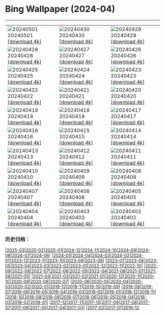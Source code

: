 # Bing Wallpaper (2024-04)
**************

<table><tr><td><img src="https://www.bing.com/th?id=OHR.TeaGarden2024_JA-JP5324737275_1920x1080.jpg" alt="20240501"> 20240501 <a href="https://www.bing.com/th?id=OHR.TeaGarden2024_JA-JP5324737275_UHD.jpg">[download 4k]</a></td><td><img src="https://www.bing.com/th?id=OHR.CheetahRain_JA-JP5165159755_1920x1080.jpg" alt="20240430"> 20240430 <a href="https://www.bing.com/th?id=OHR.CheetahRain_JA-JP5165159755_UHD.jpg">[download 4k]</a></td><td><img src="https://www.bing.com/th?id=OHR.TulouFujian_JA-JP5056058159_1920x1080.jpg" alt="20240429"> 20240429 <a href="https://www.bing.com/th?id=OHR.TulouFujian_JA-JP5056058159_UHD.jpg">[download 4k]</a></td></tr><tr><td><img src="https://www.bing.com/th?id=OHR.GuadalupeTexas_JA-JP4951023881_1920x1080.jpg" alt="20240428"> 20240428 <a href="https://www.bing.com/th?id=OHR.GuadalupeTexas_JA-JP4951023881_UHD.jpg">[download 4k]</a></td><td><img src="https://www.bing.com/th?id=OHR.LeucisticHummingbird_JA-JP4843663786_1920x1080.jpg" alt="20240427"> 20240427 <a href="https://www.bing.com/th?id=OHR.LeucisticHummingbird_JA-JP4843663786_UHD.jpg">[download 4k]</a></td><td><img src="https://www.bing.com/th?id=OHR.KalalochTree_JA-JP4733041534_1920x1080.jpg" alt="20240426"> 20240426 <a href="https://www.bing.com/th?id=OHR.KalalochTree_JA-JP4733041534_UHD.jpg">[download 4k]</a></td></tr><tr><td><img src="https://www.bing.com/th?id=OHR.PenguinDirections_JA-JP4629543570_1920x1080.jpg" alt="20240425"> 20240425 <a href="https://www.bing.com/th?id=OHR.PenguinDirections_JA-JP4629543570_UHD.jpg">[download 4k]</a></td><td><img src="https://www.bing.com/th?id=OHR.TrilliumOntario_JA-JP4524267784_1920x1080.jpg" alt="20240424"> 20240424 <a href="https://www.bing.com/th?id=OHR.TrilliumOntario_JA-JP4524267784_UHD.jpg">[download 4k]</a></td><td><img src="https://www.bing.com/th?id=OHR.TrinityDublin_JA-JP4414218998_1920x1080.jpg" alt="20240423"> 20240423 <a href="https://www.bing.com/th?id=OHR.TrinityDublin_JA-JP4414218998_UHD.jpg">[download 4k]</a></td></tr><tr><td><img src="https://www.bing.com/th?id=OHR.EarthDayTurtle_JA-JP4280227627_1920x1080.jpg" alt="20240422"> 20240422 <a href="https://www.bing.com/th?id=OHR.EarthDayTurtle_JA-JP4280227627_UHD.jpg">[download 4k]</a></td><td><img src="https://www.bing.com/th?id=OHR.CadesCove_JA-JP4163759564_1920x1080.jpg" alt="20240421"> 20240421 <a href="https://www.bing.com/th?id=OHR.CadesCove_JA-JP4163759564_UHD.jpg">[download 4k]</a></td><td><img src="https://www.bing.com/th?id=OHR.YellowstoneGeyser_JA-JP4045047908_1920x1080.jpg" alt="20240420"> 20240420 <a href="https://www.bing.com/th?id=OHR.YellowstoneGeyser_JA-JP4045047908_UHD.jpg">[download 4k]</a></td></tr><tr><td><img src="https://www.bing.com/th?id=OHR.OrkneyStones_JA-JP3906042620_1920x1080.jpg" alt="20240419"> 20240419 <a href="https://www.bing.com/th?id=OHR.OrkneyStones_JA-JP3906042620_UHD.jpg">[download 4k]</a></td><td><img src="https://www.bing.com/th?id=OHR.AvilaSpain_JA-JP6005661298_1920x1080.jpg" alt="20240418"> 20240418 <a href="https://www.bing.com/th?id=OHR.AvilaSpain_JA-JP6005661298_UHD.jpg">[download 4k]</a></td><td><img src="https://www.bing.com/th?id=OHR.SpringCub_JA-JP5808009798_1920x1080.jpg" alt="20240417"> 20240417 <a href="https://www.bing.com/th?id=OHR.SpringCub_JA-JP5808009798_UHD.jpg">[download 4k]</a></td></tr><tr><td><img src="https://www.bing.com/th?id=OHR.UnionSquareNYC_JA-JP5528212006_1920x1080.jpg" alt="20240416"> 20240416 <a href="https://www.bing.com/th?id=OHR.UnionSquareNYC_JA-JP5528212006_UHD.jpg">[download 4k]</a></td><td><img src="https://www.bing.com/th?id=OHR.RedBallBelgium_JA-JP5377417723_1920x1080.jpg" alt="20240415"> 20240415 <a href="https://www.bing.com/th?id=OHR.RedBallBelgium_JA-JP5377417723_UHD.jpg">[download 4k]</a></td><td><img src="https://www.bing.com/th?id=OHR.BowlingBallCali_JA-JP1174732417_1920x1080.jpg" alt="20240414"> 20240414 <a href="https://www.bing.com/th?id=OHR.BowlingBallCali_JA-JP1174732417_UHD.jpg">[download 4k]</a></td></tr><tr><td><img src="https://www.bing.com/th?id=OHR.ShibaZakura2024_JA-JP5037441018_1920x1080.jpg" alt="20240413"> 20240413 <a href="https://www.bing.com/th?id=OHR.ShibaZakura2024_JA-JP5037441018_UHD.jpg">[download 4k]</a></td><td><img src="https://www.bing.com/th?id=OHR.SunsetArchesNP_JA-JP4875080007_1920x1080.jpg" alt="20240412"> 20240412 <a href="https://www.bing.com/th?id=OHR.SunsetArchesNP_JA-JP4875080007_UHD.jpg">[download 4k]</a></td><td><img src="https://www.bing.com/th?id=OHR.DragonWaterfall_JA-JP4588588498_1920x1080.jpg" alt="20240411"> 20240411 <a href="https://www.bing.com/th?id=OHR.DragonWaterfall_JA-JP4588588498_UHD.jpg">[download 4k]</a></td></tr><tr><td><img src="https://www.bing.com/th?id=OHR.OwlSiblings_JA-JP4322199651_1920x1080.jpg" alt="20240410"> 20240410 <a href="https://www.bing.com/th?id=OHR.OwlSiblings_JA-JP4322199651_UHD.jpg">[download 4k]</a></td><td><img src="https://www.bing.com/th?id=OHR.SkagitValleyTulips_JA-JP4166297873_1920x1080.jpg" alt="20240409"> 20240409 <a href="https://www.bing.com/th?id=OHR.SkagitValleyTulips_JA-JP4166297873_UHD.jpg">[download 4k]</a></td><td><img src="https://www.bing.com/th?id=OHR.SpringApple_JA-JP3983835058_1920x1080.jpg" alt="20240408"> 20240408 <a href="https://www.bing.com/th?id=OHR.SpringApple_JA-JP3983835058_UHD.jpg">[download 4k]</a></td></tr><tr><td><img src="https://www.bing.com/th?id=OHR.BeaverDenali_JA-JP3797917391_1920x1080.jpg" alt="20240407"> 20240407 <a href="https://www.bing.com/th?id=OHR.BeaverDenali_JA-JP3797917391_UHD.jpg">[download 4k]</a></td><td><img src="https://www.bing.com/th?id=OHR.JapanHimeji_JA-JP3641774172_1920x1080.jpg" alt="20240406"> 20240406 <a href="https://www.bing.com/th?id=OHR.JapanHimeji_JA-JP3641774172_UHD.jpg">[download 4k]</a></td><td><img src="https://www.bing.com/th?id=OHR.BahamasSpace_JA-JP3451367539_1920x1080.jpg" alt="20240405"> 20240405 <a href="https://www.bing.com/th?id=OHR.BahamasSpace_JA-JP3451367539_UHD.jpg">[download 4k]</a></td></tr><tr><td><img src="https://www.bing.com/th?id=OHR.YoshinoyamaSpring_JA-JP6657067611_1920x1080.jpg" alt="20240404"> 20240404 <a href="https://www.bing.com/th?id=OHR.YoshinoyamaSpring_JA-JP6657067611_UHD.jpg">[download 4k]</a></td><td><img src="https://www.bing.com/th?id=OHR.KyrgyzstanRainbow_JA-JP6458656191_1920x1080.jpg" alt="20240403"> 20240403 <a href="https://www.bing.com/th?id=OHR.KyrgyzstanRainbow_JA-JP6458656191_UHD.jpg">[download 4k]</a></td><td><img src="https://www.bing.com/th?id=OHR.JutlandSpring_JA-JP6178777806_1920x1080.jpg" alt="20240402"> 20240402 <a href="https://www.bing.com/th?id=OHR.JutlandSpring_JA-JP6178777806_UHD.jpg">[download 4k]</a></td></tr></table>

### 历史归档：

|[2025-03](/../2025-03/2025-03.md)|[2025-02](/../2025-02/2025-02.md)|[2025-01](/../2025-01/2025-01.md)|[2024-12](/../2024-12/2024-12.md)|[2024-11](/../2024-11/2024-11.md)|[2024-10](/../2024-10/2024-10.md)|[2024-09](/../2024-09/2024-09.md)|[2024-08](/../2024-08/2024-08.md)|[2024-07](/../2024-07/2024-07.md)|[2024-06](/../2024-06/2024-06.md)|
|[2024-05](/../2024-05/2024-05.md)|[2024-04](/2024-04.md)|[2024-03](/../2024-03/2024-03.md)|[2024-02](/../2024-02/2024-02.md)|[2024-01](/../2024-01/2024-01.md)|[2023-12](/../2023-12/2023-12.md)|[2023-11](/../2023-11/2023-11.md)|[2023-10](/../2023-10/2023-10.md)|[2023-09](/../2023-09/2023-09.md)|[2023-08](/../2023-08/2023-08.md)|
|[2023-07](/../2023-07/2023-07.md)|[2023-06](/../2023-06/2023-06.md)|[2023-05](/../2023-05/2023-05.md)|[2023-04](/../2023-04/2023-04.md)|[2023-03](/../2023-03/2023-03.md)|[2023-02](/../2023-02/2023-02.md)|[2023-01](/../2023-01/2023-01.md)|[2022-12](/../2022-12/2022-12.md)|[2022-11](/../2022-11/2022-11.md)|[2022-10](/../2022-10/2022-10.md)|
|[2022-09](/../2022-09/2022-09.md)|[2022-08](/../2022-08/2022-08.md)|[2022-07](/../2022-07/2022-07.md)|[2022-06](/../2022-06/2022-06.md)|[2022-05](/../2022-05/2022-05.md)|[2022-04](/../2022-04/2022-04.md)|[2021-08](/../2021-08/2021-08.md)|[2021-07](/../2021-07/2021-07.md)|[2021-06](/../2021-06/2021-06.md)|[2021-05](/../2021-05/2021-05.md)|
|[2021-04](/../2021-04/2021-04.md)|[2021-03](/../2021-03/2021-03.md)|[2021-02](/../2021-02/2021-02.md)|[2021-01](/../2021-01/2021-01.md)|[2020-12](/../2020-12/2020-12.md)|[2020-11](/../2020-11/2020-11.md)|[2020-10](/../2020-10/2020-10.md)|[2020-09](/../2020-09/2020-09.md)|[2020-08](/../2020-08/2020-08.md)|[2020-07](/../2020-07/2020-07.md)|
|[2020-06](/../2020-06/2020-06.md)|[2020-05](/../2020-05/2020-05.md)|[2020-04](/../2020-04/2020-04.md)|[2020-03](/../2020-03/2020-03.md)|[2020-02](/../2020-02/2020-02.md)|[2020-01](/../2020-01/2020-01.md)|[2019-12](/../2019-12/2019-12.md)|[2019-11](/../2019-11/2019-11.md)|[2019-10](/../2019-10/2019-10.md)|[2019-09](/../2019-09/2019-09.md)|
|[2019-08](/../2019-08/2019-08.md)|[2019-07](/../2019-07/2019-07.md)|[2019-06](/../2019-06/2019-06.md)|[2019-05](/../2019-05/2019-05.md)|[2019-04](/../2019-04/2019-04.md)|[2019-03](/../2019-03/2019-03.md)|[2019-02](/../2019-02/2019-02.md)|[2019-01](/../2019-01/2019-01.md)|[2018-12](/../2018-12/2018-12.md)|[2018-11](/../2018-11/2018-11.md)|
|[2018-10](/../2018-10/2018-10.md)|[2018-09](/../2018-09/2018-09.md)|[2018-08](/../2018-08/2018-08.md)|[2018-07](/../2018-07/2018-07.md)|[2018-06](/../2018-06/2018-06.md)|[2018-05](/../2018-05/2018-05.md)|[2018-04](/../2018-04/2018-04.md)|[2018-03](/../2018-03/2018-03.md)|[2018-02](/../2018-02/2018-02.md)|[2018-01](/../2018-01/2018-01.md)|
|[2017-12](/../2017-12/2017-12.md)|[2017-11](/../2017-11/2017-11.md)|[2017-10](/../2017-10/2017-10.md)|[2017-09](/../2017-09/2017-09.md)|[2017-08](/../2017-08/2017-08.md)|[2017-07](/../2017-07/2017-07.md)|[2017-06](/../2017-06/2017-06.md)|[2017-05](/../2017-05/2017-05.md)|[2017-04](/../2017-04/2017-04.md)|[2017-03](/../2017-03/2017-03.md)|
|[2017-02](/../2017-02/2017-02.md)|[2017-01](/../2017-01/2017-01.md)|[2016-12](/../2016-12/2016-12.md)